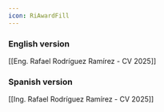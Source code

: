 ```yaml
---
icon: RiAwardFill
---
```

### English version

[[Eng. Rafael Rodríguez Ramírez - CV 2025]]
### Spanish version

[[Ing. Rafael Rodríguez Ramírez - CV 2025]]